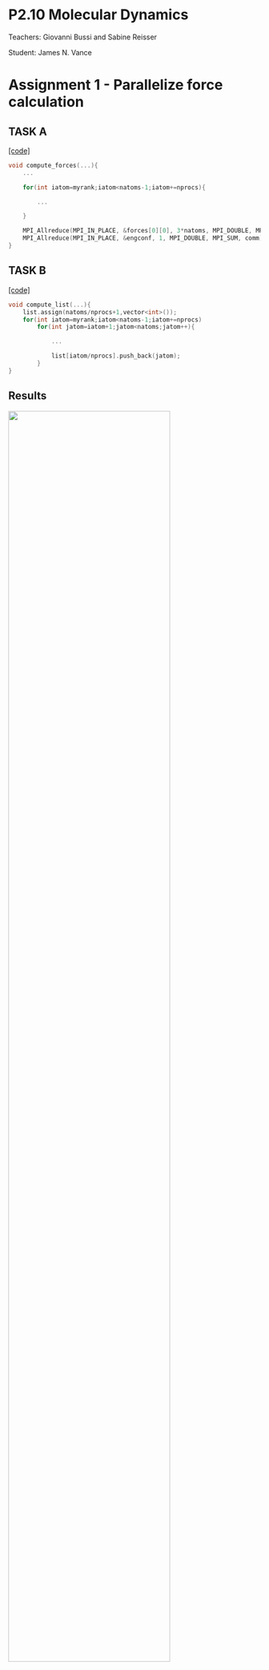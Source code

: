 # P2.10 Molecular Dynamics

Teachers: Giovanni Bussi and Sabine Reisser

Student: James N. Vance

Assignment 1 - Parallelize force calculation
============================================

TASK A
------

[[code]](./src/simplemd.cpp#L323)
```c
void compute_forces(...){
    ...

    for(int iatom=myrank;iatom<natoms-1;iatom+=nprocs){

        ...

    }

    MPI_Allreduce(MPI_IN_PLACE, &forces[0][0], 3*natoms, MPI_DOUBLE, MPI_SUM, comm);
    MPI_Allreduce(MPI_IN_PLACE, &engconf, 1, MPI_DOUBLE, MPI_SUM, comm);
}
```

TASK B
------

[[code]](./src/simplemd.cpp#L269)
```c
void compute_list(...){
    list.assign(natoms/nprocs+1,vector<int>());
    for(int iatom=myrank;iatom<natoms-1;iatom+=nprocs)
        for(int jatom=iatom+1;jatom<natoms;jatom++){

            ...

            list[iatom/nprocs].push_back(jatom);
        }
}
```

Results
-------

<img src="./figures/fig11_ncl_speedup.png" width="80%">

<img src="./figures/fig12_ncl_eff.png" width="80%">




Assignment 2 - Code Linked cells
================================


[[code]](./src/simplemd.cpp#L234)
```c
#define INDEX(i0,i1,i2,n) (i0 * n[1] + i1) * n[2] + i2

void compute_cells(const int natoms, const double cell[3], const double listcutoff){

    ...

    // Calculate index of neighboring domains
    neighbors.resize(totdomains);
    for (int i0 = 0; i0 < ndomains[0]; ++i0)
      for (int i1 = 0; i1 < ndomains[1]; ++i1)
        for (int i2 = 0; i2 < ndomains[2]; ++i2){

          int mydomain = INDEX(i0,i1,i2,ndomains);

          for (int d0=-1; d0<=+1; ++d0)
            for (int d1=-1; d1<=+1; ++d1)
              for (int d2=-1; d2<=+1; ++d2){
                int neighbor = INDEX( modulo(i0+d0,ndomains[0]),
                                      modulo(i1+d1,ndomains[1]),
                                      modulo(i2+d2,ndomains[2]),
                                      ndomains);
                assert(neighbor >= 0 && neighbor < totdomains);
                neighbors[mydomain].push_back(neighbor);
              }
        }
}
```


[[code]](./src/simplemd.cpp#L269)
```c
void compute_list(...){
    ...

    #ifdef _CELL_LIST

    list.assign(natoms,vector<int>());
    // Recalculate cell list
    vector<vector<int> > domain(totdomains);
    int i[3];
    for (int iatom = 0; iatom < natoms; ++iatom){
      for(int k=0;k<3;k++) i[k] = modulo((int)floor(positions[iatom][k]/dcell[k]),ndomains[k]);
      domain[INDEX(i[0],i[1],i[2],ndomains)].push_back(iatom);
    }
    ...
}
```

Results
-------

<img src="./figures/fig21_cl_speedup.png" width="80%">

<img src="./figures/fig22_cl_eff.png" width="80%">

<img src="./figures/fig23_speedup_cl_ncl.png" width="80%">


Assignment 3 - Parallel tempering
=================================

For auto-generating parameter files: [gen_input.py](./input/gen_input.py)


[[code]](./src/simplemd.cpp#L480)
```c
  int parallel_tempering(...)
  {
    int swap = 0;         // store result of metropolis check (0 or 1)
    double ET_buf[2];     // buffer for energy and temperature exchanges

    // perform parallel tempering on master processes only
    if (myrank == 0)
    {

      if ( irep > partner ) // process of higher rank sends data to lower rank
      {
        ET_buf[0] = engconf;
        ET_buf[1] = temperature;

        MPI_Send(ET_buf, 2, MPI_DOUBLE, partner, istep+nstep, comm_col);

        // metropolis check performed in lower-ranked process

        MPI_Recv(&swap, 1, MPI_INT, partner, istep+2*nstep, comm_col, MPI_STATUS_IGNORE);
      }
      else // lower-ranked partner performs the metropolis check
      {

        MPI_Recv(ET_buf, 2, MPI_DOUBLE, partner, istep+nstep, comm_col, MPI_STATUS_IGNORE);

        // check metropolis criterion
        double acc = (1.0/temperature - 1.0/ET_buf[1])*(engconf-ET_buf[0]);
        if (acc > 0)                        swap = 1;
        else if (exp(acc) > random.U01())   swap = 1;

        MPI_Send(&swap, 1, MPI_INT, partner, istep+2*nstep, comm_col);
      }
    }

    vector<Vector> buffer(natoms);

    // Broadcast the result of metropolis step
    MPI_Bcast(&swap, 1, MPI_INT, 0, comm);

    // swap particle positions and velocities
    if(swap==1){
      // put positions in a buffer
      buffer = positions;

      // send positions buffer and receive positions
      MPI_Sendrecv( &buffer[0][0],    3*natoms, MPI_DOUBLE, partner, 20*nstep+istep,
                    &positions[0][0], 3*natoms, MPI_DOUBLE, partner, 20*nstep+istep,
                    comm_col, MPI_STATUS_IGNORE);

      // put velocities in a buffer
      buffer.clear();
      buffer = velocities;

      // send velocities buffer and receive velocities
      MPI_Sendrecv( &buffer[0][0],     3*natoms, MPI_DOUBLE, partner, 40*nstep+istep,
                    &velocities[0][0], 3*natoms, MPI_DOUBLE, partner, 40*nstep+istep,
                    comm_col, MPI_STATUS_IGNORE);

      // send and receive temperatures for rescaling
      MPI_Sendrecv(&temperature, 1, MPI_DOUBLE, partner, istep+50*nstep,
                   &ET_buf[1],   1, MPI_DOUBLE, partner, istep+50*nstep, comm_col, MPI_STATUS_IGNORE);

      // rescale velocities accordingly
      double factor = sqrt( temperature / ET_buf[1] );
      for(int iatom=0;iatom<natoms;iatom++) for(int i=0;i<3;i++) velocities[iatom][i] *= factor;
    }

    return swap;
  }
```










